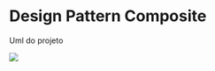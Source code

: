 # Design Pattern Composite
Uml do projeto

<img src="https://user-images.githubusercontent.com/58821700/195718196-4bf525e1-d2ee-4ec8-8d0e-1cde56362a2A.png"/>
